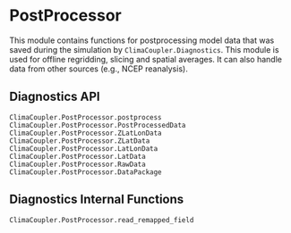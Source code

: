 # PostProcessor

This module contains functions for postprocessing model data that was saved during the simulation 
by `ClimaCoupler.Diagnostics`. This module is used for offline regridding, slicing and spatial 
averages. It can also handle data from other sources (e.g., NCEP reanalysis). 

## Diagnostics API

```@docs
ClimaCoupler.PostProcessor.postprocess
ClimaCoupler.PostProcessor.PostProcessedData
ClimaCoupler.PostProcessor.ZLatLonData
ClimaCoupler.PostProcessor.ZLatData
ClimaCoupler.PostProcessor.LatLonData
ClimaCoupler.PostProcessor.LatData
ClimaCoupler.PostProcessor.RawData
ClimaCoupler.PostProcessor.DataPackage

```

## Diagnostics Internal Functions

```@docs
ClimaCoupler.PostProcessor.read_remapped_field
```

